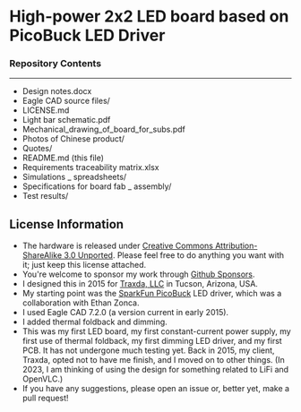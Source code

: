 High-power 2x2 LED board based on PicoBuck LED Driver
===================

### Repository Contents
-------------------
- Design notes.docx
- Eagle CAD source files/
- LICENSE.md
- Light bar schematic.pdf
- Mechanical_drawing_of_board_for_subs.pdf
- Photos of Chinese product/
- Quotes/
- README.md (this file)
- Requirements traceability matrix.xlsx
- Simulations _ spreadsheets/
- Specifications for board fab _ assembly/
- Test results/

License Information
-------------------
- The hardware is released under [Creative Commons Attribution-ShareAlike 3.0 Unported](http://creativecommons.org/licenses/by-sa/3.0/).  Please feel free to do anything you want with it; just keep this license attached.
- You're welcome to sponsor my work through [Github Sponsors](https://github.com/sponsors/LiamDGray/).
- I designed this in 2015 for [Traxda, LLC](https://www.traxda.com/) in Tucson, Arizona, USA.
- My starting point was the [SparkFun PicoBuck](https://github.com/sparkfun/PicoBuck) LED driver, which was a collaboration with Ethan Zonca.
- I used Eagle CAD 7.2.0 (a version current in early 2015).
- I added thermal foldback and dimming.
- This was my first LED board, my first constant-current power supply, my first use of thermal foldback, my first dimming LED driver, and my first PCB. It has not undergone much testing yet. Back in 2015, my client, Traxda, opted not to have me finish, and I moved on to other things. (In 2023, I am thinking of using the design for something related to LiFi and OpenVLC.)
- If you have any suggestions, please open an issue or, better yet, make a pull request!
